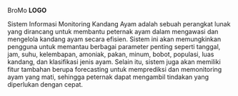 BroMo
**LOGO**

<p>
    Sistem Informasi Monitoring Kandang Ayam adalah sebuah perangkat lunak yang dirancang untuk membantu peternak ayam dalam mengawasi dan mengelola kandang ayam secara efisien. Sistem ini akan memungkinkan pengguna untuk memantau berbagai parameter penting seperti tanggal, jam, suhu, kelembapan, amoniak, pakan, minum, bobot, populasi, luas kandang, dan klasifikasi jenis ayam. Selain itu, sistem juga akan memiliki fitur tambahan berupa forecasting untuk memprediksi dan memonitoring ayam yang mati, sehingga peternak dapat mengambil tindakan yang diperlukan dengan cepat.
</p>

